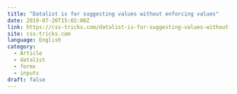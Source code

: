 ```yaml
---
title: "Datalist is for suggesting values without enforcing values"
date: 2019-07-26T15:02:08Z
link: https://css-tricks.com/datalist-is-for-suggesting-values-without-enforcing-values/?utm_medium=RSS&utm_source=news.12bit.vn
site: css-tricks.com
language: English
category:
  - Article
  - datalist
  - forms
  - inputs
draft: false
---
```

